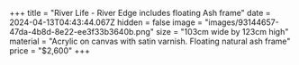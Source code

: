 +++
title = "River Life - River Edge includes floating Ash frame"
date = 2024-04-13T04:43:44.067Z
hidden = false
image = "images/93144657-47da-4b8d-8e22-ee3f33b3640b.png"
size = "103cm wide by 123cm high"
material = "Acrylic on canvas with satin varnish. Floating natural ash frame"
price = "$2,600"
+++
